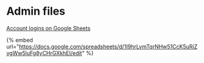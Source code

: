 # Admin files

[Account logins on Google Sheets](https://docs.google.com/spreadsheets/d/1I9hrLvmTqrNHw51CcK5uRiZvgWw5luFg8yCHrGXkhEI/edit?gid=0#gid=0)&#x20;

{% embed url="https://docs.google.com/spreadsheets/d/1I9hrLvmTqrNHw51CcK5uRiZvgWw5luFg8yCHrGXkhEI/edit" %}




